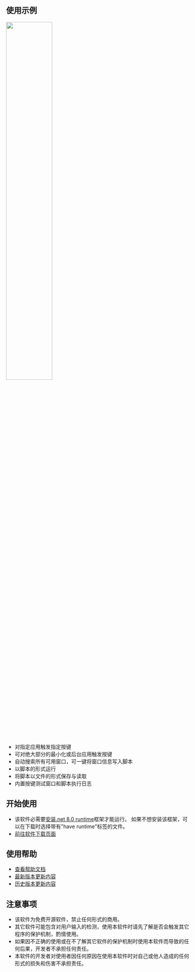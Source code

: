 ## 使用示例
<img src="https://github.com/user-attachments/assets/ff88bcd5-bba8-4bb6-b52e-33c4c8067749" width="50%"/><br/>
- 对指定应用触发指定按键
- 可对绝大部分的最小化或后台应用触发按键
- 自动搜索所有可用窗口，可一键将窗口信息写入脚本
- 以脚本的形式运行
- 将脚本以文件的形式保存与读取
- 内置按键测试窗口和脚本执行日志

## 开始使用
- 该软件必需要[安装.net 8.0 runtime](https://dotnet.microsoft.com/zh-cn/download/dotnet/thank-you/runtime-8.0.10-windows-x64-installer)框架才能运行。 如果不想安装该框架，可以在下载时选择带有"have runtime"标签的文件。
- [前往软件下载页面](https://github.com/Hgnim/KeyInputMacro/releases/latest)

## 使用帮助
- [查看帮助文档](https://github.com/Hgnim/KeyInputMacro/wiki/%E5%B8%AE%E5%8A%A9%E6%96%87%E6%A1%A3)
- [最新版本更新内容](update_log/latest_version.md)
- [历史版本更新内容](update_log/old_version.md)

## 注意事项
- 该软件为免费开源软件，禁止任何形式的商用。
- 其它软件可能包含对用户输入的检测，使用本软件时请先了解是否会触发其它程序的保护机制，酌情使用。
- 如果因不正确的使用或在不了解其它软件的保护机制时使用本软件而导致的任何后果，开发者不承担任何责任。
- 本软件的开发者对使用者因任何原因在使用本软件时对自己或他人造成的任何形式的损失和伤害不承担责任。
